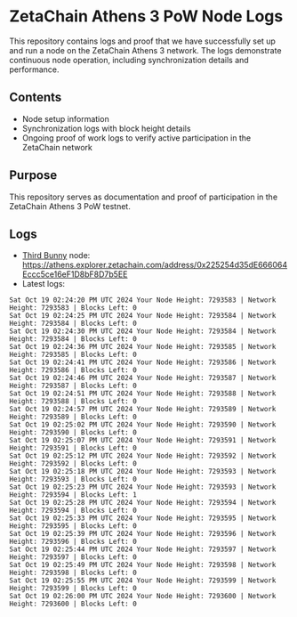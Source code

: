 # ZetaChain Athens 3 PoW Node Logs
This repository contains logs and proof that we have successfully set up and run a node on the ZetaChain Athens 3 network. The logs demonstrate continuous node operation, including synchronization details and performance.

## Contents
- Node setup information
- Synchronization logs with block height details
- Ongoing proof of work logs to verify active participation in the ZetaChain network

## Purpose
This repository serves as documentation and proof of participation in the ZetaChain Athens 3 PoW testnet.

## Logs

- [Third Bunny](https://thirdbunny.xyz/) node: https://athens.explorer.zetachain.com/address/0x225254d35dE666064Eccc5ce16eF1D8bF8D7b5EE
- Latest logs:
```
Sat Oct 19 02:24:20 PM UTC 2024 Your Node Height: 7293583 | Network Height: 7293583 | Blocks Left: 0
Sat Oct 19 02:24:25 PM UTC 2024 Your Node Height: 7293584 | Network Height: 7293584 | Blocks Left: 0
Sat Oct 19 02:24:30 PM UTC 2024 Your Node Height: 7293584 | Network Height: 7293584 | Blocks Left: 0
Sat Oct 19 02:24:36 PM UTC 2024 Your Node Height: 7293585 | Network Height: 7293585 | Blocks Left: 0
Sat Oct 19 02:24:41 PM UTC 2024 Your Node Height: 7293586 | Network Height: 7293586 | Blocks Left: 0
Sat Oct 19 02:24:46 PM UTC 2024 Your Node Height: 7293587 | Network Height: 7293587 | Blocks Left: 0
Sat Oct 19 02:24:51 PM UTC 2024 Your Node Height: 7293588 | Network Height: 7293588 | Blocks Left: 0
Sat Oct 19 02:24:57 PM UTC 2024 Your Node Height: 7293589 | Network Height: 7293589 | Blocks Left: 0
Sat Oct 19 02:25:02 PM UTC 2024 Your Node Height: 7293590 | Network Height: 7293590 | Blocks Left: 0
Sat Oct 19 02:25:07 PM UTC 2024 Your Node Height: 7293591 | Network Height: 7293591 | Blocks Left: 0
Sat Oct 19 02:25:12 PM UTC 2024 Your Node Height: 7293592 | Network Height: 7293592 | Blocks Left: 0
Sat Oct 19 02:25:18 PM UTC 2024 Your Node Height: 7293593 | Network Height: 7293593 | Blocks Left: 0
Sat Oct 19 02:25:23 PM UTC 2024 Your Node Height: 7293593 | Network Height: 7293594 | Blocks Left: 1
Sat Oct 19 02:25:28 PM UTC 2024 Your Node Height: 7293594 | Network Height: 7293594 | Blocks Left: 0
Sat Oct 19 02:25:33 PM UTC 2024 Your Node Height: 7293595 | Network Height: 7293595 | Blocks Left: 0
Sat Oct 19 02:25:39 PM UTC 2024 Your Node Height: 7293596 | Network Height: 7293596 | Blocks Left: 0
Sat Oct 19 02:25:44 PM UTC 2024 Your Node Height: 7293597 | Network Height: 7293597 | Blocks Left: 0
Sat Oct 19 02:25:49 PM UTC 2024 Your Node Height: 7293598 | Network Height: 7293598 | Blocks Left: 0
Sat Oct 19 02:25:55 PM UTC 2024 Your Node Height: 7293599 | Network Height: 7293599 | Blocks Left: 0
Sat Oct 19 02:26:00 PM UTC 2024 Your Node Height: 7293600 | Network Height: 7293600 | Blocks Left: 0
```
